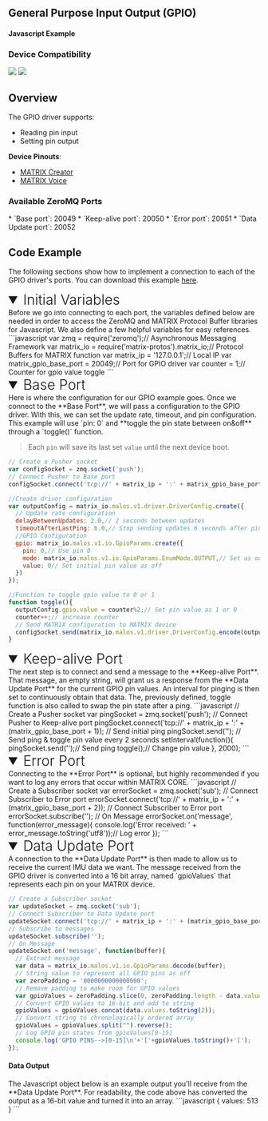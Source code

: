 <h2 style="padding-top:0">General Purpose Input Output (GPIO)</h2>
<h4 style="padding-top:0">Javascript Example</h4>

### Device Compatibility
<img class="creator-compatibility-icon" src="../../img/creator-icon.svg">
<img class="voice-compatibility-icon" src="../../img/voice-icon.svg">

## Overview

The GPIO driver supports:

* Reading pin input
* Setting pin output

**Device Pinouts**:

* [MATRIX Creator](/matrix-creator/resources/pinout.md)
* [MATRIX Voice](/matrix-voice/resources/pinout.md)

<h3 style="padding-top:0">Available ZeroMQ Ports</h3>
* `Base port`: 20049
* `Keep-alive port`: 20050
* `Error port`: 20051
* `Data Update port`: 20052

## Code Example
The following sections show how to implement a connection to each of the GPIO driver's ports. You can download this example <a href="https://github.com/matrix-io/matrix-core-examples/blob/master/javascript/gpio.js" target="_blank">here</a>.

<!-- Initial Variables -->
<details markdown="1" open>
<summary style="font-size: 1.75rem; font-weight: 300;">Initial Variables</summary>
Before we go into connecting to each port, the variables defined below are needed in order to access the ZeroMQ and MATRIX Protocol Buffer libraries for Javascript. We also define a few helpful variables for easy references.
```javascript
var zmq = require('zeromq');// Asynchronous Messaging Framework
var matrix_io = require('matrix-protos').matrix_io;// Protocol Buffers for MATRIX function
var matrix_ip = '127.0.0.1';// Local IP
var matrix_gpio_base_port = 20049;// Port for GPIO driver
var counter = 1;// Counter for gpio value toggle 
```
</details>

<!-- Base PORT -->
<details markdown="1" open>
<summary style="font-size: 1.75rem; font-weight: 300;">Base Port</summary>
Here is where the configuration for our GPIO example goes. Once we connect to the **Base Port**, we will pass a configuration to the GPIO driver. With this, we can set the update rate, timeout, and pin configuration. This example will use `pin: 0` and **toggle the pin state between on&off** through a `toggle()` function.

> Each `pin` will save its last set `value` until the next device boot.

```javascript
// Create a Pusher socket
var configSocket = zmq.socket('push');
// Connect Pusher to Base port
configSocket.connect('tcp://' + matrix_ip + ':' + matrix_gpio_base_port);

//Create driver configuration
var outputConfig = matrix_io.malos.v1.driver.DriverConfig.create({
  // Update rate configuration
  delayBetweenUpdates: 2.0,// 2 seconds between updates
  timeoutAfterLastPing: 6.0,// Stop sending updates 6 seconds after pings.
  //GPIO Configuration
  gpio: matrix_io.malos.v1.io.GpioParams.create({
    pin: 0,// Use pin 0
    mode: matrix_io.malos.v1.io.GpioParams.EnumMode.OUTPUT,// Set as output mode
    value: 0// Set initial pin value as off
  })
});

//Function to toggle gpio value to 0 or 1
function toggle(){
  outputConfig.gpio.value = counter%2;// Set pin value as 1 or 0
  counter++;// increase counter
  // Send MATRIX configuration to MATRIX device
  configSocket.send(matrix_io.malos.v1.driver.DriverConfig.encode(outputConfig).finish());
}
```
</details>

<!-- Keep-alive PORT -->
<details markdown="1" open>
<summary style="font-size: 1.75rem; font-weight: 300;">Keep-alive Port</summary>
The next step is to connect and send a message to the **Keep-alive Port**. That message, an empty string, will grant us a response from the **Data Update Port** for the current GPIO pin values. An interval for pinging is then set to continuously obtain that data. The, previously defined, toggle function is also called to swap the pin state after a ping.
```javascript
// Create a Pusher socket
var pingSocket = zmq.socket('push');
// Connect Pusher to Keep-alive port
pingSocket.connect('tcp://' + matrix_ip + ':' + (matrix_gpio_base_port + 1));
// Send initial ping
pingSocket.send('');
// Send ping & toggle pin value every 2 seconds
setInterval(function(){
  pingSocket.send('');// Send ping
  toggle();// Change pin value
}, 2000);
```
</details>

<!-- Error PORT -->
<details markdown="1" open>
<summary style="font-size: 1.75rem; font-weight: 300;">Error Port</summary>
Connecting to the **Error Port** is optional, but highly recommended if you want to log any errors that occur within MATRIX CORE.
```javascript
// Create a Subscriber socket
var errorSocket = zmq.socket('sub');
// Connect Subscriber to Error port
errorSocket.connect('tcp://' + matrix_ip + ':' + (matrix_gpio_base_port + 2));
// Connect Subscriber to Error port
errorSocket.subscribe('');
// On Message
errorSocket.on('message', function(error_message){
  console.log('Error received: ' + error_message.toString('utf8'));// Log error
});
```
</details>

<!-- Data Update PORT -->
<details markdown="1" open>
<summary style="font-size: 1.75rem; font-weight: 300;">Data Update Port</summary>
A connection to the **Data Update Port** is then made to allow us to receive the current IMU data we want. The message received from the GPIO driver is converted into a 16 bit array, named `gpioValues` that represents each pin on your MATRIX device.

```javascript
// Create a Subscriber socket
var updateSocket = zmq.socket('sub');
// Connect Subscriber to Data Update port
updateSocket.connect('tcp://' + matrix_ip + ':' + (matrix_gpio_base_port + 3));
// Subscribe to messages
updateSocket.subscribe('');
// On Message
updateSocket.on('message', function(buffer){
  // Extract message
  var data = matrix_io.malos.v1.io.GpioParams.decode(buffer);
  // String value to represent all GPIO pins as off
  var zeroPadding = '0000000000000000';
  // Remove padding to make room for GPIO values
  var gpioValues = zeroPadding.slice(0, zeroPadding.length - data.values.toString(2).length);
  // Convert GPIO values to 16-bit and add to string
  gpioValues = gpioValues.concat(data.values.toString(2));
  // Convert string to chronologically ordered array
  gpioValues = gpioValues.split("").reverse();
  // Log GPIO pin states from gpioValues[0-15]
  console.log('GPIO PINS-->[0-15]\n'+'['+gpioValues.toString()+']');
});
```
<h4>Data Output</h4>
The Javascript object below is an example output you'll receive from the **Data Update Port**. For readability, the code above has converted the output as a 16-bit value and turned it into an array.
```javascript
{
  values: 513
}
```
</details>